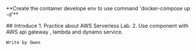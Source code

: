 <p>
**Create the container develope env to use command 'docker-compose up -d'**
</p>
## Introduce  
1. Practice about AWS Serverless Lab.  
2. Use component with AWS api gateway , lambda and dynamo service.



```
Write by Owen
```
